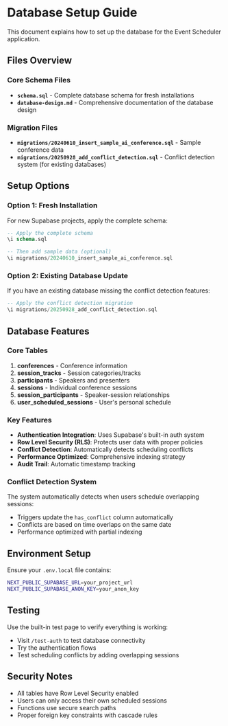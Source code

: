 # Database Setup Guide

This document explains how to set up the database for the Event Scheduler application.

## Files Overview

### Core Schema Files

- **`schema.sql`** - Complete database schema for fresh installations
- **`database-design.md`** - Comprehensive documentation of the database design

### Migration Files

- **`migrations/20240610_insert_sample_ai_conference.sql`** - Sample conference data
- **`migrations/20250928_add_conflict_detection.sql`** - Conflict detection system (for existing databases)

## Setup Options

### Option 1: Fresh Installation

For new Supabase projects, apply the complete schema:

```sql
-- Apply the complete schema
\i schema.sql

-- Then add sample data (optional)
\i migrations/20240610_insert_sample_ai_conference.sql
```

### Option 2: Existing Database Update

If you have an existing database missing the conflict detection features:

```sql
-- Apply the conflict detection migration
\i migrations/20250928_add_conflict_detection.sql
```

## Database Features

### Core Tables

1. **conferences** - Conference information
2. **session_tracks** - Session categories/tracks
3. **participants** - Speakers and presenters
4. **sessions** - Individual conference sessions
5. **session_participants** - Speaker-session relationships
6. **user_scheduled_sessions** - User's personal schedule

### Key Features

- **Authentication Integration**: Uses Supabase's built-in auth system
- **Row Level Security (RLS)**: Protects user data with proper policies
- **Conflict Detection**: Automatically detects scheduling conflicts
- **Performance Optimized**: Comprehensive indexing strategy
- **Audit Trail**: Automatic timestamp tracking

### Conflict Detection System

The system automatically detects when users schedule overlapping sessions:

- Triggers update the `has_conflict` column automatically
- Conflicts are based on time overlaps on the same date
- Performance optimized with partial indexing

## Environment Setup

Ensure your `.env.local` file contains:

```bash
NEXT_PUBLIC_SUPABASE_URL=your_project_url
NEXT_PUBLIC_SUPABASE_ANON_KEY=your_anon_key
```

## Testing

Use the built-in test page to verify everything is working:

- Visit `/test-auth` to test database connectivity
- Try the authentication flows
- Test scheduling conflicts by adding overlapping sessions

## Security Notes

- All tables have Row Level Security enabled
- Users can only access their own scheduled sessions
- Functions use secure search paths
- Proper foreign key constraints with cascade rules
